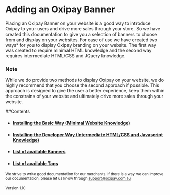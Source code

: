 # Adding an Oxipay Banner

Placing an Oxipay Banner on your website is a good way to introduce Oxipay to your users and drive more sales through your store. So we have created this documentation to give you a selection of banners to choose from and display on your websites. 
For ease of use we have created two ways* for you to display Oxipay branding on your website. The first way was created to require minimal HTML knowledge and the second way requires intermediate HTML/CSS and JQuery knowledge.


<div class="panel panel-primary">
  <div class="panel-heading">
    <h3 class="panel-title">Note</h3>
  </div>
  <div class="panel-body">
   While we do provide two methods to display Oxipay on your website, we do highly recommend that you choose the second approach if possible. This approach is designed to give the user a better experience, keep them within the constrains of your website and ultimately drive more sales through your website.
  </div>
</div>

##Contents
<ul>
    <li><a href="/guidelines/installing-simple"><h4>Installing the Basic Way (Minimal Website Knowledge)</h4></a></li>
    <li><a href="/guidelines/installing-complex"><h4>Installing the Developer Way (Intermediate HTML/CSS and Javascript Knowledge)</h4></a></li>
    <li><a href="/guidelines/banners"><h4>List of available Banners</h4></a></li>
    <li><a href="/guidelines/banners/#price-tags"><h4>List of available Tags</h4></a></li>
    
</ul>

<small>We strive to write good documentation for our merchants. If there is a way we can improve our documentation, please let us know through <a href="mailto:support@oxipay.com.au?Subject=Oxipay Documentation">support@oxipay.com.au</a></small>
<br>
<br>
<small>Version 1.10</small>
